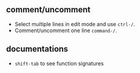 
## comment/uncomment

* Select multiple lines in edit mode and use `ctrl-/`.
* Comment/uncomment one line `command-/`.

## documentations

* `shift-tab` to see function signatures
